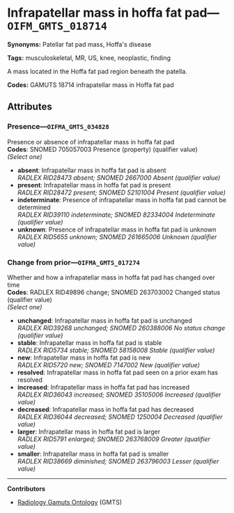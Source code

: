 # Infrapatellar mass in hoffa fat pad—`OIFM_GMTS_018714`

**Synonyms:** Patellar fat pad mass, Hoffa's disease

**Tags:** musculoskeletal, MR, US, knee, neoplastic, finding

A mass located in the Hoffa fat pad region beneath the patella.

**Codes:** GAMUTS 18714 infrapatellar mass in Hoffa fat pad

## Attributes

### Presence—`OIFMA_GMTS_034828`

Presence or absence of infrapatellar mass in hoffa fat pad  
**Codes**: SNOMED 705057003 Presence (property) (qualifier value)  
*(Select one)*

- **absent**: Infrapatellar mass in hoffa fat pad is absent  
_RADLEX RID28473 absent; SNOMED 2667000 Absent (qualifier value)_
- **present**: Infrapatellar mass in hoffa fat pad is present  
_RADLEX RID28472 present; SNOMED 52101004 Present (qualifier value)_
- **indeterminate**: Presence of infrapatellar mass in hoffa fat pad cannot be determined  
_RADLEX RID39110 indeterminate; SNOMED 82334004 Indeterminate (qualifier value)_
- **unknown**: Presence of infrapatellar mass in hoffa fat pad is unknown  
_RADLEX RID5655 unknown; SNOMED 261665006 Unknown (qualifier value)_

### Change from prior—`OIFMA_GMTS_017274`

Whether and how a infrapatellar mass in hoffa fat pad has changed over time  
**Codes**: RADLEX RID49896 change; SNOMED 263703002 Changed status (qualifier value)  
*(Select one)*

- **unchanged**: Infrapatellar mass in hoffa fat pad is unchanged  
_RADLEX RID39268 unchanged; SNOMED 260388006 No status change (qualifier value)_
- **stable**: Infrapatellar mass in hoffa fat pad is stable  
_RADLEX RID5734 stable; SNOMED 58158008 Stable (qualifier value)_
- **new**: Infrapatellar mass in hoffa fat pad is new  
_RADLEX RID5720 new; SNOMED 7147002 New (qualifier value)_
- **resolved**: Infrapatellar mass in hoffa fat pad seen on a prior exam has resolved  
- **increased**: Infrapatellar mass in hoffa fat pad has increased  
_RADLEX RID36043 increased; SNOMED 35105006 Increased (qualifier value)_
- **decreased**: Infrapatellar mass in hoffa fat pad has decreased  
_RADLEX RID36044 decreased; SNOMED 1250004 Decreased (qualifier value)_
- **larger**: Infrapatellar mass in hoffa fat pad is larger  
_RADLEX RID5791 enlarged; SNOMED 263768009 Greater (qualifier value)_
- **smaller**: Infrapatellar mass in hoffa fat pad is smaller  
_RADLEX RID38669 diminished; SNOMED 263796003 Lesser (qualifier value)_

---

**Contributors**

- [Radiology Gamuts Ontology](https://gamuts.net/) (GMTS)